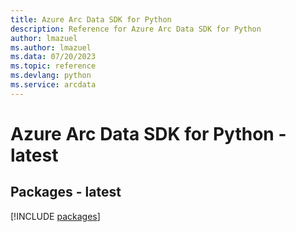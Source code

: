 ```yaml
---
title: Azure Arc Data SDK for Python
description: Reference for Azure Arc Data SDK for Python
author: lmazuel
ms.author: lmazuel
ms.data: 07/20/2023
ms.topic: reference
ms.devlang: python
ms.service: arcdata
---
```

# Azure Arc Data SDK for Python - latest
## Packages - latest
[!INCLUDE [packages](arc-data-index.md)]